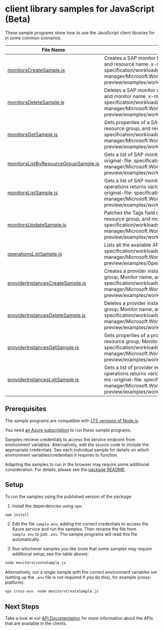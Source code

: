 # client library samples for JavaScript (Beta)

These sample programs show how to use the JavaScript client libraries for in some common scenarios.

| **File Name**                                                             | **Description**                                                                                                                                                                                                                                                                                        |
| ------------------------------------------------------------------------- | ------------------------------------------------------------------------------------------------------------------------------------------------------------------------------------------------------------------------------------------------------------------------------------------------------ |
| [monitorsCreateSample.js][monitorscreatesample]                           | Creates a SAP monitor for the specified subscription, resource group, and resource name. x-ms-original-file: specification/workloads/resource-manager/Microsoft.Workloads/preview/2021-12-01-preview/examples/workloadmonitor/monitors_Create.json                                                     |
| [monitorsDeleteSample.js][monitorsdeletesample]                           | Deletes a SAP monitor with the specified subscription, resource group, and monitor name. x-ms-original-file: specification/workloads/resource-manager/Microsoft.Workloads/preview/2021-12-01-preview/examples/workloadmonitor/monitors_Delete.json                                                     |
| [monitorsGetSample.js][monitorsgetsample]                                 | Gets properties of a SAP monitor for the specified subscription, resource group, and resource name. x-ms-original-file: specification/workloads/resource-manager/Microsoft.Workloads/preview/2021-12-01-preview/examples/workloadmonitor/monitors_Get.json                                             |
| [monitorsListByResourceGroupSample.js][monitorslistbyresourcegroupsample] | Gets a list of SAP monitors in the specified resource group. x-ms-original-file: specification/workloads/resource-manager/Microsoft.Workloads/preview/2021-12-01-preview/examples/workloadmonitor/monitors_ListByRG.json                                                                               |
| [monitorsListSample.js][monitorslistsample]                               | Gets a list of SAP monitors in the specified subscription. The operations returns various properties of each SAP monitor. x-ms-original-file: specification/workloads/resource-manager/Microsoft.Workloads/preview/2021-12-01-preview/examples/workloadmonitor/monitors_List.json                      |
| [monitorsUpdateSample.js][monitorsupdatesample]                           | Patches the Tags field of a SAP monitor for the specified subscription, resource group, and monitor name. x-ms-original-file: specification/workloads/resource-manager/Microsoft.Workloads/preview/2021-12-01-preview/examples/workloadmonitor/monitors_PatchTags_Delete.json                          |
| [operationsListSample.js][operationslistsample]                           | Lists all the available API operations under this PR x-ms-original-file: specification/workloads/resource-manager/Microsoft.Workloads/preview/2021-12-01-preview/examples/Operations_List.json                                                                                                         |
| [providerInstancesCreateSample.js][providerinstancescreatesample]         | Creates a provider instance for the specified subscription, resource group, Monitor name, and resource name. x-ms-original-file: specification/workloads/resource-manager/Microsoft.Workloads/preview/2021-12-01-preview/examples/workloadmonitor/Db2ProviderInstances_Create.json                     |
| [providerInstancesDeleteSample.js][providerinstancesdeletesample]         | Deletes a provider instance for the specified subscription, resource group, Monitor name, and resource name. x-ms-original-file: specification/workloads/resource-manager/Microsoft.Workloads/preview/2021-12-01-preview/examples/workloadmonitor/ProviderInstances_Delete.json                        |
| [providerInstancesGetSample.js][providerinstancesgetsample]               | Gets properties of a provider instance for the specified subscription, resource group, Monitor name, and resource name. x-ms-original-file: specification/workloads/resource-manager/Microsoft.Workloads/preview/2021-12-01-preview/examples/workloadmonitor/Db2ProviderInstances_Get.json             |
| [providerInstancesListSample.js][providerinstanceslistsample]             | Gets a list of provider instances in the specified SAP monitor. The operations returns various properties of each provider instances. x-ms-original-file: specification/workloads/resource-manager/Microsoft.Workloads/preview/2021-12-01-preview/examples/workloadmonitor/ProviderInstances_List.json |

## Prerequisites

The sample programs are compatible with [LTS versions of Node.js](https://nodejs.org/about/releases/).

You need [an Azure subscription][freesub] to run these sample programs.

Samples retrieve credentials to access the service endpoint from environment variables. Alternatively, edit the source code to include the appropriate credentials. See each individual sample for details on which environment variables/credentials it requires to function.

Adapting the samples to run in the browser may require some additional consideration. For details, please see the [package README][package].

## Setup

To run the samples using the published version of the package:

1. Install the dependencies using `npm`:

```bash
npm install
```

2. Edit the file `sample.env`, adding the correct credentials to access the Azure service and run the samples. Then rename the file from `sample.env` to just `.env`. The sample programs will read this file automatically.

3. Run whichever samples you like (note that some samples may require additional setup, see the table above):

```bash
node monitorsCreateSample.js
```

Alternatively, run a single sample with the correct environment variables set (setting up the `.env` file is not required if you do this), for example (cross-platform):

```bash
npx cross-env  node monitorsCreateSample.js
```

## Next Steps

Take a look at our [API Documentation][apiref] for more information about the APIs that are available in the clients.

[monitorscreatesample]: https://github.com/Azure/azure-sdk-for-js/blob/main/sdk/workloads/arm-workloads/samples/v1-beta/javascript/monitorsCreateSample.js
[monitorsdeletesample]: https://github.com/Azure/azure-sdk-for-js/blob/main/sdk/workloads/arm-workloads/samples/v1-beta/javascript/monitorsDeleteSample.js
[monitorsgetsample]: https://github.com/Azure/azure-sdk-for-js/blob/main/sdk/workloads/arm-workloads/samples/v1-beta/javascript/monitorsGetSample.js
[monitorslistbyresourcegroupsample]: https://github.com/Azure/azure-sdk-for-js/blob/main/sdk/workloads/arm-workloads/samples/v1-beta/javascript/monitorsListByResourceGroupSample.js
[monitorslistsample]: https://github.com/Azure/azure-sdk-for-js/blob/main/sdk/workloads/arm-workloads/samples/v1-beta/javascript/monitorsListSample.js
[monitorsupdatesample]: https://github.com/Azure/azure-sdk-for-js/blob/main/sdk/workloads/arm-workloads/samples/v1-beta/javascript/monitorsUpdateSample.js
[operationslistsample]: https://github.com/Azure/azure-sdk-for-js/blob/main/sdk/workloads/arm-workloads/samples/v1-beta/javascript/operationsListSample.js
[providerinstancescreatesample]: https://github.com/Azure/azure-sdk-for-js/blob/main/sdk/workloads/arm-workloads/samples/v1-beta/javascript/providerInstancesCreateSample.js
[providerinstancesdeletesample]: https://github.com/Azure/azure-sdk-for-js/blob/main/sdk/workloads/arm-workloads/samples/v1-beta/javascript/providerInstancesDeleteSample.js
[providerinstancesgetsample]: https://github.com/Azure/azure-sdk-for-js/blob/main/sdk/workloads/arm-workloads/samples/v1-beta/javascript/providerInstancesGetSample.js
[providerinstanceslistsample]: https://github.com/Azure/azure-sdk-for-js/blob/main/sdk/workloads/arm-workloads/samples/v1-beta/javascript/providerInstancesListSample.js
[apiref]: https://docs.microsoft.com/javascript/api/@azure/arm-workloads?view=azure-node-preview
[freesub]: https://azure.microsoft.com/free/
[package]: https://github.com/Azure/azure-sdk-for-js/tree/main/sdk/workloads/arm-workloads/README.md
